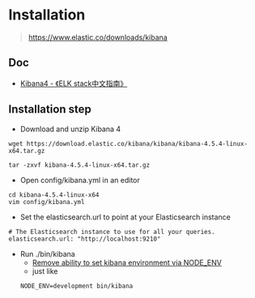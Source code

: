 
# Installation
> https://www.elastic.co/downloads/kibana

## Doc
* [Kibana4 - 《ELK stack中文指南》](http://kibana.logstash.es/content/kibana/v4/)

## Installation step
* Download and unzip Kibana 4
```
wget https://download.elastic.co/kibana/kibana/kibana-4.5.4-linux-x64.tar.gz

tar -zxvf kibana-4.5.4-linux-x64.tar.gz
```
* Open config/kibana.yml in an editor 
```
cd kibana-4.5.4-linux-x64
vim config/kibana.yml
```
* Set the elasticsearch.url to point at your Elasticsearch instance
```
# The Elasticsearch instance to use for all your queries.
elasticsearch.url: "http://localhost:9210"
```
* Run ./bin/kibana
  * [Remove ability to set kibana environment via NODE_ENV](https://github.com/elastic/kibana/issues/6388) 
  * just like
  ```
  NODE_ENV=development bin/kibana
  ```

